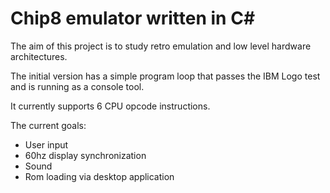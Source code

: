# Chip8 emulator written in C#
The aim of this project is to study retro emulation and low level hardware architectures.

The initial version has a simple program loop that passes the IBM Logo test and is running as a console tool.
 
It currently supports 6 CPU opcode instructions.

The current goals:
- User input
- 60hz display synchronization
- Sound
- Rom loading via desktop application
